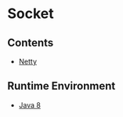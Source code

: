 # Socket

## Contents
- [Netty](netty/README.md)

## Runtime Environment
- [Java 8](http://www.oracle.com/technetwork/java/javase/downloads/jdk8-downloads-2133151.html)